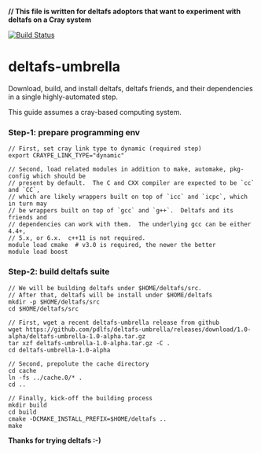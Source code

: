 **// This file is written for deltafs adoptors that want to experiment with deltafs on a Cray system**

[![Build Status](https://travis-ci.org/pdlfs/deltafs-umbrella.svg?branch=master)](https://travis-ci.org/pdlfs/deltafs-umbrella)

# deltafs-umbrella

Download, build, and install deltafs, deltafs friends, and their dependencies in a single highly-automated step.

This guide assumes a cray-based computing system.

### Step-1: prepare programming env

```
// First, set cray link type to dynamic (required step)
export CRAYPE_LINK_TYPE="dynamic"

// Second, load related modules in addition to make, automake, pkg-config which should be
// present by default.  The C and CXX compiler are expected to be `cc` and `CC`,
// which are likely wrappers built on top of `icc` and `icpc`, which in turn may
// be wrappers built on top of `gcc` and `g++`.  Deltafs and its friends and
// dependencies can work with them.  The underlying gcc can be either 4.4+,
// 5.x, or 6.x.  c++11 is not required.
module load cmake  # v3.0 is required, the newer the better
module load boost
```

### Step-2: build deltafs suite

```
// We will be building deltafs under $HOME/deltafs/src.
// After that, deltafs will be install under $HOME/deltafs
mkdir -p $HOME/deltafs/src
cd $HOME/deltafs/src

// First, wget a recent deltafs-umbrella release from github
wget https://github.com/pdlfs/deltafs-umbrella/releases/download/1.0-alpha/deltafs-umbrella-1.0-alpha.tar.gz
tar xzf deltafs-umbrella-1.0-alpha.tar.gz -C .
cd deltafs-umbrella-1.0-alpha

// Second, prepolute the cache directory
cd cache
ln -fs ../cache.0/* .
cd ..

// Finally, kick-off the building process
mkdir build
cd build
cmake -DCMAKE_INSTALL_PREFIX=$HOME/deltafs ..
make
```

**Thanks for trying deltafs :-)**
